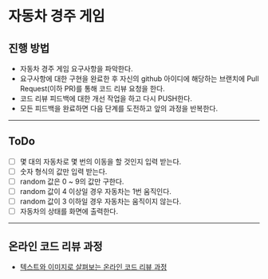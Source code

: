 # 자동차 경주 게임
## 진행 방법
* 자동차 경주 게임 요구사항을 파악한다.
* 요구사항에 대한 구현을 완료한 후 자신의 github 아이디에 해당하는 브랜치에 Pull Request(이하 PR)를 통해 코드 리뷰 요청을 한다.
* 코드 리뷰 피드백에 대한 개선 작업을 하고 다시 PUSH한다.
* 모든 피드백을 완료하면 다음 단계를 도전하고 앞의 과정을 반복한다.

---
## ToDo
* [ ] 몇 대의 자동차로 몇 번의 이동을 할 것인지 입력 받는다.
* [ ] 숫자 형식의 값만 입력 받는다.
* [ ] random 값은 0 ~ 9의 값만 구한다.
* [ ] random 값이 4 이상일 경우 자동차는 1번 움직인다.
* [ ] random 값이 3 이하일 경우 자동차는 움직이지 않는다.
* [ ] 자동차의 상태를 화면에 출력한다.

---
## 온라인 코드 리뷰 과정
* [텍스트와 이미지로 살펴보는 온라인 코드 리뷰 과정](https://github.com/next-step/nextstep-docs/tree/master/codereview)

